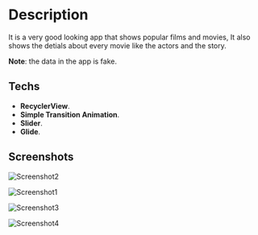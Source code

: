 
# Description

It is a very good looking app that shows popular films and movies, It also shows the detials about every movie like the actors and the story.


**Note**: the data in the app is fake.

## Techs
* **RecyclerView**.
* **Simple Transition Animation**.
* **Slider**.
* **Glide**.

## Screenshots


![Screenshot2](https://user-images.githubusercontent.com/79477855/148279722-3024e450-db90-4fb6-a22d-14b125f1a67d.jpg) 

![Screenshot1](https://user-images.githubusercontent.com/79477855/148279585-2f897cb9-6511-440f-ba3e-70cccca1e38f.jpg)

![Screenshot3](https://user-images.githubusercontent.com/79477855/148280306-975f391b-35bf-4a37-b5bd-fa98a2f41e4f.jpg)

![Screenshot4](https://user-images.githubusercontent.com/79477855/148280186-851b15cc-41da-42d6-a938-f8b40d0fe515.jpg)

